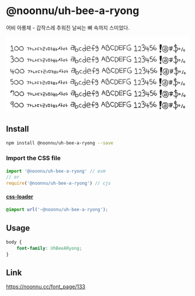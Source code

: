 # @noonnu/uh-bee-a-ryong

어비 아롱체 - 갑작스레 추워진 날씨는 뼈 속까지 스미었다.

![example](./example.png)

## Install

```bash
npm install @noonnu/uh-bee-a-ryong --save
```

### Import the CSS file

```js
import '@noonnu/uh-bee-a-ryong' // esm
// or
require('@noonnu/uh-bee-a-ryong') // cjs
```

#### [css-loader](https://github.com/webpack-contrib/css-loader)

```css
@import url('~@noonnu/uh-bee-a-ryong');
```

## Usage

```css
body {
    font-family: UhBeeARyong;
}
```

## Link

https://noonnu.cc/font_page/133
